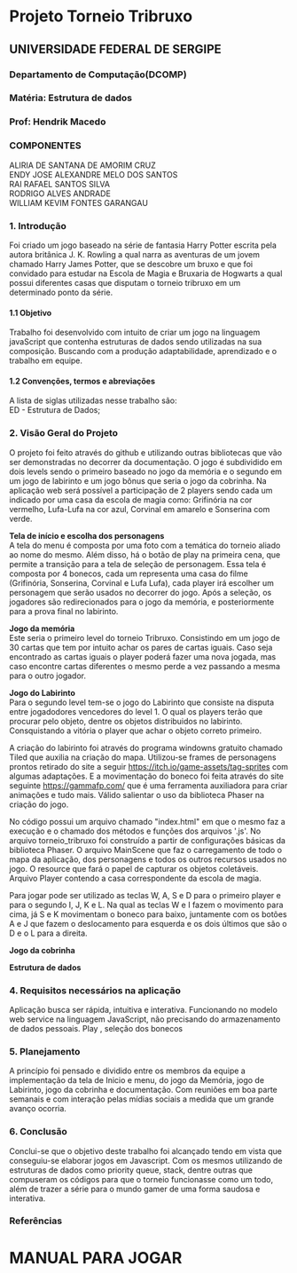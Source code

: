 # Projeto Torneio Tribruxo
## UNIVERSIDADE FEDERAL DE SERGIPE
### Departamento de Computação(DCOMP)
### Matéria: Estrutura de dados
### Prof: Hendrik Macedo


### **COMPONENTES**<br>
ALIRIA DE SANTANA DE AMORIM CRUZ<br>
ENDY JOSE ALEXANDRE MELO DOS SANTOS<br>
RAI RAFAEL SANTOS SILVA<br>
RODRIGO ALVES ANDRADE<br>
WILLIAM KEVIM FONTES GARANGAU<br>


### **1. Introdução**<br>
Foi criado um jogo baseado na série de fantasia Harry Potter escrita pela autora britânica J. K. Rowling a qual narra as aventuras de um jovem chamado Harry James Potter, que se descobre um bruxo e que foi convidado para estudar na Escola de Magia e Bruxaria de Hogwarts a qual possui diferentes casas que disputam o torneio tribruxo em um determinado ponto da série.  


#### **1.1 Objetivo**<br>
Trabalho foi desenvolvido com intuito de criar um jogo na linguagem javaScript que contenha estruturas de dados sendo utilizadas na sua composição. Buscando com a produção adaptabilidade, aprendizado e o trabalho em equipe. 


#### **1.2 Convenções, termos e abreviações**<br>
A lista de siglas utilizadas nesse trabalho são:<br>
ED - Estrutura de Dados;


### **2. Visão Geral do Projeto**<br>
O projeto foi feito através do github e utilizando outras bibliotecas que vão ser demonstradas no decorrer da documentação. O jogo é subdividido em dois levels sendo o primeiro baseado no jogo da memória e o segundo em um jogo de labirinto e um jogo bônus que seria o jogo da cobrinha. Na aplicação web será possível a participação de 2 players sendo cada um indicado por uma casa da escola de magia como: Grifinória na cor vermelho, Lufa-Lufa na cor azul, Corvinal em amarelo e Sonserina com verde.<br>

**Tela de início e escolha dos personagens**<br>
A tela do menu é composta por uma foto com a temática do torneio aliado ao nome do mesmo. Além disso, há o botão de play na primeira cena, que permite a transição para a tela de seleção de personagem. Essa tela é composta por 4 bonecos, cada um representa uma casa do filme (Grifinória, Sonserina, Corvinal e Lufa Lufa), cada player irá escolher um personagem que serão usados no decorrer do jogo. Após a seleção, os jogadores são redirecionados para o jogo da memória, e posteriormente para a prova final no labirinto. 

**Jogo da memória**<br>
Este seria o primeiro level do torneio Tribruxo. Consistindo em um jogo de 30 cartas que tem por intuito achar os pares de cartas iguais. Caso seja encontrado as cartas iguais o player poderá fazer uma nova jogada, mas caso encontre cartas diferentes o mesmo perde a vez passando a mesma para o outro jogador. 

**Jogo do Labirinto**<br>
Para o segundo level tem-se o jogo do Labirinto que consiste na disputa entre jogadodores vencedores do level 1. O qual os players terão que procurar pelo objeto, dentre os objetos distribuidos no labirinto. Consquistando a vitória o player que achar o objeto correto primeiro. 

A criação do labirinto foi através do programa windowns gratuito chamado Tiled que auxilia na criação do mapa. Utilizou-se frames de personagens prontos retirado do site a seguir https://itch.io/game-assets/tag-sprites com algumas adaptações. E a movimentação do boneco foi feita através do site seguinte https://gammafp.com/ que é uma ferramenta auxiliadora para criar animações e tudo mais. Válido salientar o uso da biblioteca Phaser na criação do jogo.

No código possui um arquivo chamado "index.html" em que o mesmo faz a execução e o chamado dos métodos e funções dos arquivos '.js'. No arquivo torneio_tribruxo foi construído a partir de configurações básicas da biblioteca Phaser. O arquivo MainScene que faz o carregamento de todo o mapa da aplicação, dos personagens e todos os outros recursos usados no jogo. O resource que fará o papel de capturar os objetos coletáveis. Arquivo Player contendo a casa correspondente da escola de magia.

Para jogar pode ser utilizado as teclas W, A, S e D para o primeiro player e para o segundo I, J, K e L. Na qual as teclas W e I fazem o movimento para cima, já S e K movimentam o boneco para baixo, juntamente com os botões A e J que fazem o deslocamento para esquerda e os dois últimos que são o D e o L para a direita. 

**Jogo da cobrinha**<br>

**Estrutura de dados**<br>

### **4. Requisitos necessários na aplicação**<br>
Aplicação busca ser rápida, intuitiva e interativa. Funcionando no modelo web service na linguagem JavaScript, não precisando do armazenamento de dados pessoais. 
Play , seleção dos bonecos

### **5. Planejamento**<br>
A princípio foi pensado e dividido entre os membros da equipe a implementação da tela de Inicio e menu, do jogo da Memória, jogo de Labirinto, jogo da cobrinha e documentação. Com reuniões em boa parte semanais e com interação pelas mídias sociais a medida que um grande avanço ocorria.  

### **6. Conclusão**<br>
Conclui-se que o objetivo deste trabalho foi alcançado tendo em vista que conseguiu-se elaborar jogos em Javascript. Com os mesmos utilizando de estruturas de dados como priority queue, stack, dentre outras que compuseram os códigos para que o torneio funcionasse como um todo, além de trazer a série para o mundo gamer de uma forma saudosa e interativa. 

### **Referências**<br>


# MANUAL PARA JOGAR
